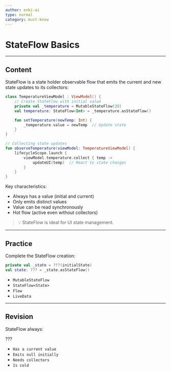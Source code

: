 ```yaml
---
author: enki-ai
type: normal
category: must-know
---
```


# StateFlow Basics

---
## Content

StateFlow is a state holder observable flow that emits the current and new state updates to its collectors:

```kotlin
class TemperatureViewModel : ViewModel() {
    // Create StateFlow with initial value
    private val _temperature = MutableStateFlow(20)
    val temperature: StateFlow<Int> = _temperature.asStateFlow()

    fun setTemperature(newTemp: Int) {
        _temperature.value = newTemp  // Update state
    }
}

// Collecting state updates
fun observeTemperature(viewModel: TemperatureViewModel) {
    lifecycleScope.launch {
        viewModel.temperature.collect { temp ->
            updateUI(temp)  // React to state changes
        }
    }
}
```

Key characteristics:
- Always has a value (initial and current)
- Only emits distinct values
- Value can be read synchronously
- Hot flow (active even without collectors)

> 💡 StateFlow is ideal for UI state management.
---

## Practice

Complete the StateFlow creation:

```kotlin
private val _state = ???(initialState)
val state: ??? = _state.asStateFlow()
```

- `MutableStateFlow`
- `StateFlow<State>`
- `Flow`
- `LiveData`

---

## Revision

StateFlow always:

???

- `Has a current value`
- `Emits null initially`
- `Needs collectors`
- `Is cold`
